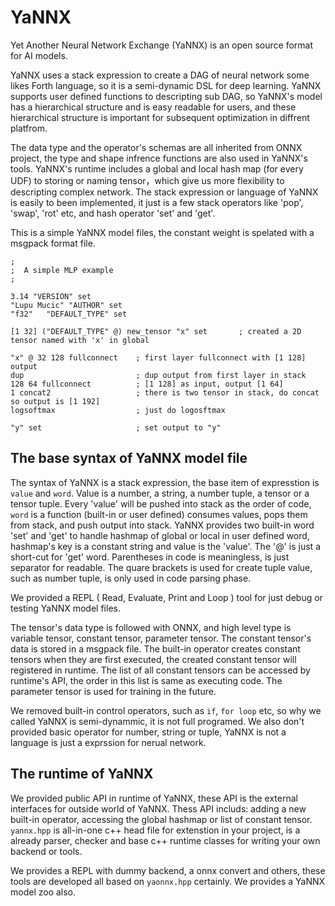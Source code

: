 # YaNNX
Yet Another Neural Network Exchange (YaNNX) is an open source format for AI models. 

YaNNX uses a stack expression to create a DAG of neural network some likes Forth language, so it is a semi-dynamic DSL for deep learning.
YaNNX supports user defined functions to descripting sub DAG, so YaNNX's model has a hierarchical structure and is easy readable for users, 
and these hierarchical structure is important for subsequent optimization in diffrent platfrom.

The data type and the operator's schemas are all inherited from ONNX project, the type and shape infrence functions are also used in YaNNX's tools.
YaNNX's runtime includes a global and local hash map (for every UDF) to storing or naming tensor，which give us more flexibility to descripting complex network.
The stack expression or language of YaNNX is easily to been implemented, it just is a few stack operators like 'pop', 'swap', 'rot' etc, and hash operator 'set' and 'get'.

This is a simple YaNNX model files, the constant weight is spelated with a msgpack format file.

```
;
;  A simple MLP example
;

3.14 "VERSION" set
"Lupu Mucic" "AUTHOR" set
"f32"   "DEFAULT_TYPE" set

[1 32] ("DEFAULT_TYPE" @) new_tensor "x" set       ; created a 2D tensor named with 'x' in global

"x" @ 32 128 fullconnect    ; first layer fullconnect with [1 128] output 
dup                         ; dup output from first layer in stack
128 64 fullconnect          ; [1 128] as input, output [1 64]
1 concat2                   ; there is two tensor in stack, do concat so output is [1 192]
logsoftmax                  ; just do logosftmax 

"y" set                     ; set output to "y" 

```

## The base syntax of YaNNX model file

The syntax of YaNNX is a stack expression, the base item of expresstion is `value` and `word`. 
Value is a number, a string, a number tuple, a tensor or a tensor tuple. 
Every 'value' will be pushed into stack as the order of code, `word` is a function (built-in or user defined) consumes values, pops them from stack, and push output into stack.
YaNNX provides two built-in word 'set' and 'get' to handle hashmap of global or local in user defined word, hashmap's key is a constant string and value is the 'value'.
The '@' is just a short-cut for 'get' word. Parentheses in code is meaningless, is just separator for readable. 
The quare brackets is used for create tuple value, such as number tuple, is only used in code parsing phase.

We provided a REPL ( Read, Evaluate, Print and Loop ) tool for just debug or testing YaNNX model files.

The tensor's data type is followed with ONNX, and high level type is variable tensor, constant tensor, parameter tensor. The constant tensor's data is stored in a msgpack file. 
The built-in operator creates constant tensors when they are first executed, the created constant tensor will registered in runtime.
The list of all constant tensors can be accessed by runtime's API, the order in this list is same as executing code. 
The parameter tensor is used for training in the future.

We removed built-in control operators, such as `if`, `for loop` etc, so why we called YaNNX is semi-dynammic, it is not full programed. 
We also don't provided basic operator for number, string or tuple, YaNNX is not a language is just a exprssion for nerual network. 

## The runtime of YaNNX

We provided public API in runtime of YaNNX, these API is the external interfaces for outside world of YaNNX. 
Thess API includs: adding a new built-in operator, accessing the global hashmap or list of constant tensor.
`yannx.hpp` is all-in-one c++ head file for extenstion in your project, is a already parser, checker and base c++ runtime classes for writing your own backend or tools.

We provides a REPL with dummy backend, a onnx convert and others, these tools are developed all based on `yaonnx.hpp` certainly. We provides a YaNNX model zoo also.


